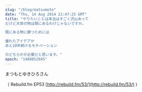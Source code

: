 ```yaml
---
slug: "/blog/matsumoto"
date: "Thu, 14 Aug 2014 21:47:25 GMT"
title: "やりたいことは本当はすごく沢山あって  
だけど大体の物は既にあるわけじゃないですか。

既にある物に勝つためには

優れたアイデアか  
あと20年続けるモチベーション

のどちらかが必要だと思います。"
epoch: "1408052845"
---
```

        


まつもとゆきひろさん

（ Rebuild.fm EP53 [http://rebuild.fm/53/](http://rebuild.fm/53/) )